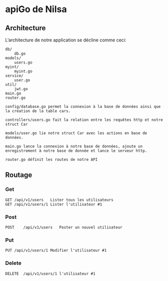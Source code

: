 # apiGo de Nilsa

## Architecture
L’architecture de notre application se décline comme ceci:
```archi
db/
    db.go
models/
    users.go
myint/
    myint.go
service/
    user.go
util/
    jwt.go
main.go
router.go
```
```database
config/database.go permet la connexion à la base de données ainsi que la création de la table cars.
```
``` users
controllers/users.go fait la relation entre les requêtes http et notre struct Car
```
```user
models/user.go lie notre struct Car avec les actions en base de données.
```
```main
main.go lance la connexion à notre base de données, ajoute un enregistrement à notre base de donnée et lance le serveur http.
```
```router
router.go définit les routes de notre API
```
## Routage
### Get
```http request
GET	/api/v1/users	Lister tous les utilisateurs
GET	/api/v1/users/1	Lister l'utilisateur #1
```

### Post
```http request
POST	/api/v1/users	Poster un nouvel utilisateur
```

### Put
```http request
PUT	/api/v1/users/1	Modifier l'utilisateur #1
```

### Delete
```http request
DELETE	/api/v1/users/1	l'utilisateur #1
```
